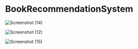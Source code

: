 # BookRecommendationSystem
![Screenshot (14)](https://github.com/MadanuAugustin/BookRecommendationSystem/assets/119403639/cad1705a-db55-4f0c-b5cf-a9a591e22fbb)

![Screenshot (12)](https://github.com/MadanuAugustin/BookRecommendationSystem/assets/119403639/4c03d9d0-c3ad-4d1e-97bf-b606d967447a)

![Screenshot (15)](https://github.com/MadanuAugustin/BookRecommendationSystem/assets/119403639/5884e8ad-33ef-4bf6-a0f3-606267382f7c)
